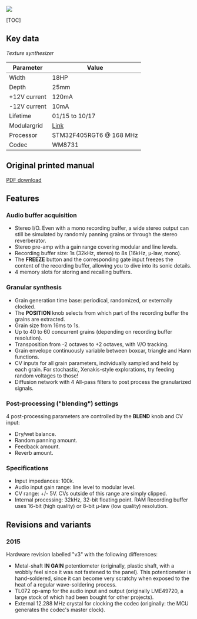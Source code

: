 ![](images/front_small.jpg)

[TOC]

## Key data

*Texture synthesizer*

Parameter    | Value
-------------|------
Width        | 18HP
Depth        | 25mm
+12V current | 120mA
-12V current | 10mA
Lifetime     | 01/15 to 10/17
Modulargrid  | [Link](https://www.modulargrid.net/e/mutable-instruments-clouds)
Processor    | STM32F405RGT6 @ 168 MHz
Codec        | WM8731

## Original printed manual

[PDF download](downloads/clouds_quickstart.pdf)

## Features

### Audio buffer acquisition

* Stereo I/O. Even with a mono recording buffer, a wide stereo output can still be simulated by randomly panning grains or through the stereo reverberator.
* Stereo pre-amp with a gain range covering modular and line levels.
* Recording buffer size: 1s (32kHz, stereo) to 8s (16kHz, µ-law, mono).
* The **FREEZE** button and the corresponding gate input freezes the content of the recording buffer, allowing you to dive into its sonic details.
* 4 memory slots for storing and recalling buffers.

### Granular synthesis

* Grain generation time base: periodical, randomized, or externally clocked.
* The **POSITION** knob selects from which part of the recording buffer the grains are extracted.
* Grain size from 16ms to 1s.
* Up to 40 to 60 concurrent grains (depending on recording buffer resolution).
* Transposition from -2 octaves to +2 octaves, with V/O tracking.
* Grain envelope continuously variable between boxcar, triangle and Hann functions.
* CV inputs for all grain parameters, individually sampled and held by each grain. For stochastic, Xenakis-style explorations, try feeding random voltages to those!
* Diffusion network with 4 All-pass filters to post process the granularized signals.

### Post-processing ("blending") settings

4 post-processing parameters are controlled by the **BLEND** knob and CV input:

* Dry/wet balance.
* Random panning amount.
* Feedback amount.
* Reverb amount.

### Specifications

* Input impedances: 100k.
* Audio input gain range: line level to modular level.
* CV range: +/- 5V. CVs outside of this range are simply clipped.
* Internal processing: 32kHz, 32-bit floating point. RAM Recording buffer uses 16-bit (high quality) or 8-bit µ-law (low quality) resolution.

## Revisions and variants

### 2015

Hardware revision labelled "v3" with the following differences:

* Metal-shaft **IN GAIN** potentiometer (originally, plastic shaft, with a wobbly feel since it was not fastened to the panel). This potentiometer is hand-soldered, since it can become very scratchy when exposed to the heat of a regular wave-soldering process.
* TL072 op-amp for the audio input and output (originally LME49720, a large stock of which had been bought for other projects).
* External 12.288 MHz crystal for clocking the codec (originally: the MCU generates the codec's master clock).
